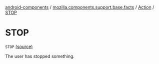 [android-components](../../index.md) / [mozilla.components.support.base.facts](../index.md) / [Action](index.md) / [STOP](./-s-t-o-p.md)

# STOP

`STOP` [(source)](https://github.com/mozilla-mobile/android-components/blob/master/components/support/base/src/main/java/mozilla/components/support/base/facts/Action.kt#L42)

The user has stopped something.


